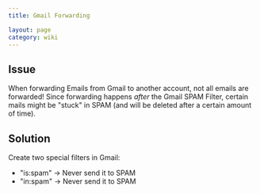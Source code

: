 ```yaml
---
title: Gmail Forwarding

layout: page
category: wiki
---
```


## Issue

When forwarding Emails from Gmail to another account, not all emails are forwarded! Since forwarding happens _after_ the Gmail SPAM Filter, certain mails might be "stuck" in SPAM (and will be deleted after a certain amount of time).

## Solution

Create two special filters in Gmail:

- "is:spam" -> Never send it to SPAM
- "in:spam" -> Never send it to SPAM
